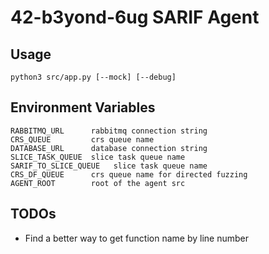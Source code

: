 # 42-b3yond-6ug SARIF Agent 

## Usage 

```shell
python3 src/app.py [--mock] [--debug]
```

## Environment Variables

```
RABBITMQ_URL      rabbitmq connection string
CRS_QUEUE         crs queue name
DATABASE_URL      database connection string
SLICE_TASK_QUEUE  slice task queue name 
SARIF_TO_SLICE_QUEUE   slice task queue name
CRS_DF_QUEUE      crs queue name for directed fuzzing 
AGENT_ROOT        root of the agent src
```

## TODOs

- Find a better way to get function name by line number
